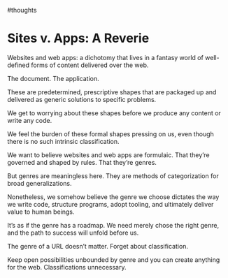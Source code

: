 #thoughts

# Sites v. Apps: A Reverie

Websites and web apps: a dichotomy that lives in a fantasy world of well-defined forms of content delivered over the web.

The document. The application. 

These are predetermined, prescriptive shapes that are packaged up and delivered as generic solutions to specific problems. 

We get to worrying about these shapes before we produce any content or write any code.

We feel the burden of these formal shapes pressing on us, even though there is no such intrinsic classification.

We want to believe websites and web apps are formulaic. That they’re governed and shaped by rules. That they’re genres. 

But genres are meaningless here. They are methods of categorization for broad generalizations.

Nonetheless, we somehow believe the genre we choose dictates the way we write code, structure programs, adopt tooling, and ultimately deliver value to human beings. 

It’s as if the genre has a roadmap. We need merely chose the right genre, and the path to success will unfold before us. 

The genre of a URL doesn’t matter. Forget about classification. 

Keep open possibilities unbounded by genre and you can create anything for the web. Classifications unnecessary.
